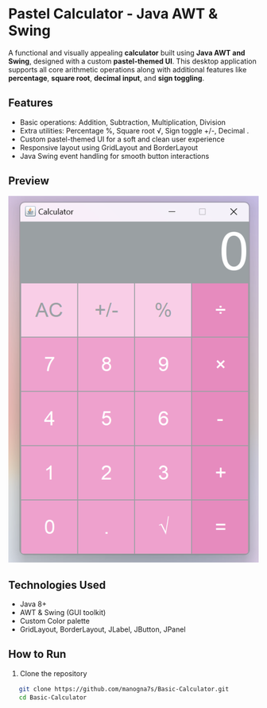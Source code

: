 # Pastel Calculator - Java AWT & Swing

A functional and visually appealing **calculator** built using **Java AWT and Swing**, designed with a custom **pastel-themed UI**. This desktop application supports all core arithmetic operations along with additional features like **percentage**, **square root**, **decimal input**, and **sign toggling**.

## Features

- Basic operations: Addition, Subtraction, Multiplication, Division  
- Extra utilities: Percentage %, Square root √, Sign toggle +/-, Decimal .  
- Custom pastel-themed UI for a soft and clean user experience  
- Responsive layout using GridLayout and BorderLayout  
- Java Swing event handling for smooth button interactions  

## Preview

![Calculator UI](./images/Basic-Calculator.png)

## Technologies Used

- Java 8+
- AWT & Swing (GUI toolkit)
- Custom Color palette
- GridLayout, BorderLayout, JLabel, JButton, JPanel

## How to Run

1. Clone the repository  
   
```bash
   git clone https://github.com/manogna7s/Basic-Calculator.git
   cd Basic-Calculator
